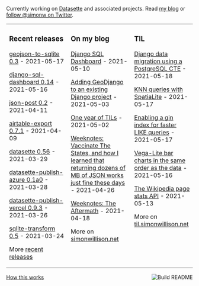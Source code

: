Currently working on [Datasette](https://datasette.io/) and associated projects. Read [my blog](https://simonwillison.net/) or [follow @simonw on Twitter](https://twitter.com/simonw).

<table><tr><td valign="top" width="33%">

### Recent releases
<!-- recent_releases starts -->
[geojson-to-sqlite 0.3](https://github.com/simonw/geojson-to-sqlite/releases/tag/0.3) - 2021-05-17

[django-sql-dashboard 0.14](https://github.com/simonw/django-sql-dashboard/releases/tag/0.14) - 2021-05-16

[json-post 0.2](https://github.com/simonw/json-post/releases/tag/0.2) - 2021-04-11

[airtable-export 0.7.1](https://github.com/simonw/airtable-export/releases/tag/0.7.1) - 2021-04-09

[datasette 0.56](https://github.com/simonw/datasette/releases/tag/0.56) - 2021-03-29

[datasette-publish-azure 0.1a0](https://github.com/simonw/datasette-publish-azure/releases/tag/0.1a0) - 2021-03-28

[datasette-publish-vercel 0.9.3](https://github.com/simonw/datasette-publish-vercel/releases/tag/0.9.3) - 2021-03-26

[sqlite-transform 0.5](https://github.com/simonw/sqlite-transform/releases/tag/0.5) - 2021-03-24
<!-- recent_releases ends -->
More [recent releases](https://github.com/simonw/simonw/blob/main/releases.md)
</td><td valign="top" width="34%">

### On my blog
<!-- blog starts -->
[Django SQL Dashboard](http://simonwillison.net/2021/May/10/django-sql-dashboard/) - 2021-05-10

[Adding GeoDjango to an existing Django project](http://simonwillison.net/2021/May/3/adding-geodjango-to-an-existing-django-project/) - 2021-05-03

[One year of TILs](http://simonwillison.net/2021/May/2/one-year-of-tils/) - 2021-05-02

[Weeknotes: Vaccinate The States, and how I learned that returning dozens of MB of JSON works just fine these days](http://simonwillison.net/2021/Apr/26/vaccinate-the-states/) - 2021-04-26

[Weeknotes: The Aftermath](http://simonwillison.net/2021/Apr/18/weeknotes-the-aftermath/) - 2021-04-18
<!-- blog ends -->
More on [simonwillison.net](https://simonwillison.net/)
</td><td valign="top" width="33%">

### TIL
<!-- tils starts -->
[Django data migration using a PostgreSQL CTE](https://til.simonwillison.net/django/migration-using-cte) - 2021-05-18

[KNN queries with SpatiaLite](https://til.simonwillison.net/spatialite/knn) - 2021-05-17

[Enabling a gin index for faster LIKE queries](https://til.simonwillison.net/django/enabling-gin-index) - 2021-05-17

[Vega-Lite bar charts in the same order as the data](https://til.simonwillison.net/vega/bar-chart-ordering) - 2021-05-16

[The Wikipedia page stats API](https://til.simonwillison.net/wikipedia/page-stats-api) - 2021-05-13
<!-- tils ends -->
More on [til.simonwillison.net](https://til.simonwillison.net/)
</td></tr></table>

<a href="https://github.com/simonw/simonw/actions"><img src="https://github.com/simonw/simonw/workflows/Build%20README/badge.svg" align="right" alt="Build README"></a> <a href="https://simonwillison.net/2020/Jul/10/self-updating-profile-readme/">How this works</a>
